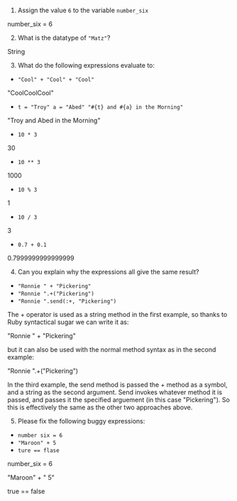 1. Assign the value `6` to the variable `number_six`

number_six = 6

2. What is the datatype of `"Matz"`?

String

3. What do the following expressions evaluate to:
  * `"Cool" + "Cool" + "Cool"`

"CoolCoolCool"

  * `t = "Troy"
    a = "Abed"
    "#{t} and #{a} in the Morning"`

"Troy and Abed in the Morning"

  * `10 * 3`

30

  * `10 ** 3`

1000

  * `10 % 3`

1

  * `10 / 3`

3

  * `0.7 + 0.1`

0.7999999999999999

4. Can you explain why the expressions all give the same result?
  * `"Ronnie " + "Pickering"`
  * `"Ronnie ".+("Pickering")`
  * `"Ronnie ".send(:+, "Pickering")`

The + operator is used as a string method in the first example, so thanks to Ruby syntactical sugar we can write it as:

"Ronnie " + "Pickering"

but it can also be used with the normal method syntax as in the second example:

"Ronnie ".+("Pickering")

In the third example, the send method is passed the + method as a symbol, and a string as the second argument. Send invokes whatever method it is passed, and passes it the specified arguement (in this case "Pickering"). So this is effectively the same as the other two approaches above. 


5. Please fix the following buggy expressions:
  * `number six = 6`
  * `"Maroon" + 5`
  * `ture == flase`

  number_six = 6

  "Maroon" + " 5"

  true == false
